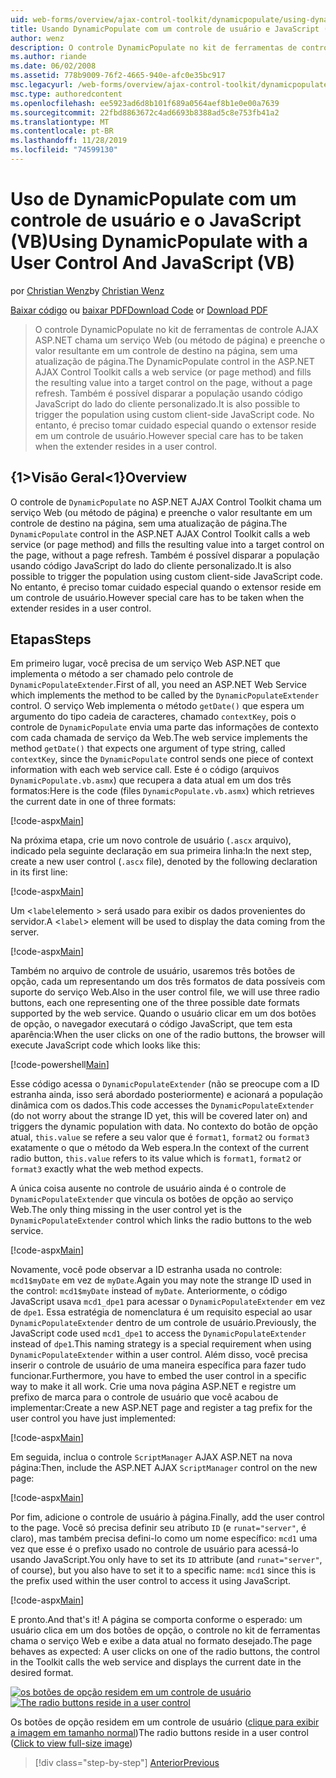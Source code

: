 ```yaml
---
uid: web-forms/overview/ajax-control-toolkit/dynamicpopulate/using-dynamicpopulate-with-a-user-control-and-javascript-vb
title: Usando DynamicPopulate com um controle de usuário e JavaScript (VB) | Microsoft Docs
author: wenz
description: O controle DynamicPopulate no kit de ferramentas de controle AJAX ASP.NET chama um serviço Web (ou método de página) e preenche o valor resultante em um controle de destino em t...
ms.author: riande
ms.date: 06/02/2008
ms.assetid: 778b9009-76f2-4665-940e-afc0e35bc917
msc.legacyurl: /web-forms/overview/ajax-control-toolkit/dynamicpopulate/using-dynamicpopulate-with-a-user-control-and-javascript-vb
msc.type: authoredcontent
ms.openlocfilehash: ee5923ad6d8b101f689a0564aef8b1e0e00a7639
ms.sourcegitcommit: 22fbd8863672c4ad6693b8388ad5c8e753fb41a2
ms.translationtype: MT
ms.contentlocale: pt-BR
ms.lasthandoff: 11/28/2019
ms.locfileid: "74599130"
---
```

# <a name="using-dynamicpopulate-with-a-user-control-and-javascript-vb"></a><span data-ttu-id="46d7b-103">Uso de DynamicPopulate com um controle de usuário e o JavaScript (VB)</span><span class="sxs-lookup"><span data-stu-id="46d7b-103">Using DynamicPopulate with a User Control And JavaScript (VB)</span></span>

<span data-ttu-id="46d7b-104">por [Christian Wenz](https://github.com/wenz)</span><span class="sxs-lookup"><span data-stu-id="46d7b-104">by [Christian Wenz](https://github.com/wenz)</span></span>

<span data-ttu-id="46d7b-105">[Baixar código](https://download.microsoft.com/download/d/8/f/d8f2f6f9-1b7c-46ad-9252-e1fc81bdea3e/dynamicpopulate2.vb.zip) ou [baixar PDF](https://download.microsoft.com/download/b/6/a/b6ae89ee-df69-4c87-9bfb-ad1eb2b23373/dynamicpopulate2VB.pdf)</span><span class="sxs-lookup"><span data-stu-id="46d7b-105">[Download Code](https://download.microsoft.com/download/d/8/f/d8f2f6f9-1b7c-46ad-9252-e1fc81bdea3e/dynamicpopulate2.vb.zip) or [Download PDF](https://download.microsoft.com/download/b/6/a/b6ae89ee-df69-4c87-9bfb-ad1eb2b23373/dynamicpopulate2VB.pdf)</span></span>

> <span data-ttu-id="46d7b-106">O controle DynamicPopulate no kit de ferramentas de controle AJAX ASP.NET chama um serviço Web (ou método de página) e preenche o valor resultante em um controle de destino na página, sem uma atualização de página.</span><span class="sxs-lookup"><span data-stu-id="46d7b-106">The DynamicPopulate control in the ASP.NET AJAX Control Toolkit calls a web service (or page method) and fills the resulting value into a target control on the page, without a page refresh.</span></span> <span data-ttu-id="46d7b-107">Também é possível disparar a população usando código JavaScript do lado do cliente personalizado.</span><span class="sxs-lookup"><span data-stu-id="46d7b-107">It is also possible to trigger the population using custom client-side JavaScript code.</span></span> <span data-ttu-id="46d7b-108">No entanto, é preciso tomar cuidado especial quando o extensor reside em um controle de usuário.</span><span class="sxs-lookup"><span data-stu-id="46d7b-108">However special care has to be taken when the extender resides in a user control.</span></span>

## <a name="overview"></a><span data-ttu-id="46d7b-109">{1&gt;Visão Geral&lt;1}</span><span class="sxs-lookup"><span data-stu-id="46d7b-109">Overview</span></span>

<span data-ttu-id="46d7b-110">O controle de `DynamicPopulate` no ASP.NET AJAX Control Toolkit chama um serviço Web (ou método de página) e preenche o valor resultante em um controle de destino na página, sem uma atualização de página.</span><span class="sxs-lookup"><span data-stu-id="46d7b-110">The `DynamicPopulate` control in the ASP.NET AJAX Control Toolkit calls a web service (or page method) and fills the resulting value into a target control on the page, without a page refresh.</span></span> <span data-ttu-id="46d7b-111">Também é possível disparar a população usando código JavaScript do lado do cliente personalizado.</span><span class="sxs-lookup"><span data-stu-id="46d7b-111">It is also possible to trigger the population using custom client-side JavaScript code.</span></span> <span data-ttu-id="46d7b-112">No entanto, é preciso tomar cuidado especial quando o extensor reside em um controle de usuário.</span><span class="sxs-lookup"><span data-stu-id="46d7b-112">However special care has to be taken when the extender resides in a user control.</span></span>

## <a name="steps"></a><span data-ttu-id="46d7b-113">Etapas</span><span class="sxs-lookup"><span data-stu-id="46d7b-113">Steps</span></span>

<span data-ttu-id="46d7b-114">Em primeiro lugar, você precisa de um serviço Web ASP.NET que implementa o método a ser chamado pelo controle de `DynamicPopulateExtender`.</span><span class="sxs-lookup"><span data-stu-id="46d7b-114">First of all, you need an ASP.NET Web Service which implements the method to be called by the `DynamicPopulateExtender` control.</span></span> <span data-ttu-id="46d7b-115">O serviço Web implementa o método `getDate()` que espera um argumento do tipo cadeia de caracteres, chamado `contextKey`, pois o controle de `DynamicPopulate` envia uma parte das informações de contexto com cada chamada de serviço da Web.</span><span class="sxs-lookup"><span data-stu-id="46d7b-115">The web service implements the method `getDate()` that expects one argument of type string, called `contextKey`, since the `DynamicPopulate` control sends one piece of context information with each web service call.</span></span> <span data-ttu-id="46d7b-116">Este é o código (arquivos `DynamicPopulate.vb.asmx`) que recupera a data atual em um dos três formatos:</span><span class="sxs-lookup"><span data-stu-id="46d7b-116">Here is the code (files `DynamicPopulate.vb.asmx`) which retrieves the current date in one of three formats:</span></span>

[!code-aspx[Main](using-dynamicpopulate-with-a-user-control-and-javascript-vb/samples/sample1.aspx)]

<span data-ttu-id="46d7b-117">Na próxima etapa, crie um novo controle de usuário (`.ascx` arquivo), indicado pela seguinte declaração em sua primeira linha:</span><span class="sxs-lookup"><span data-stu-id="46d7b-117">In the next step, create a new user control (`.ascx` file), denoted by the following declaration in its first line:</span></span>

[!code-aspx[Main](using-dynamicpopulate-with-a-user-control-and-javascript-vb/samples/sample2.aspx)]

<span data-ttu-id="46d7b-118">Um &lt;`label`elemento &gt; será usado para exibir os dados provenientes do servidor.</span><span class="sxs-lookup"><span data-stu-id="46d7b-118">A &lt;`label`&gt; element will be used to display the data coming from the server.</span></span>

[!code-aspx[Main](using-dynamicpopulate-with-a-user-control-and-javascript-vb/samples/sample3.aspx)]

<span data-ttu-id="46d7b-119">Também no arquivo de controle de usuário, usaremos três botões de opção, cada um representando um dos três formatos de data possíveis com suporte do serviço Web.</span><span class="sxs-lookup"><span data-stu-id="46d7b-119">Also in the user control file, we will use three radio buttons, each one representing one of the three possible date formats supported by the web service.</span></span> <span data-ttu-id="46d7b-120">Quando o usuário clicar em um dos botões de opção, o navegador executará o código JavaScript, que tem esta aparência:</span><span class="sxs-lookup"><span data-stu-id="46d7b-120">When the user clicks on one of the radio buttons, the browser will execute JavaScript code which looks like this:</span></span>

[!code-powershell[Main](using-dynamicpopulate-with-a-user-control-and-javascript-vb/samples/sample4.ps1)]

<span data-ttu-id="46d7b-121">Esse código acessa o `DynamicPopulateExtender` (não se preocupe com a ID estranha ainda, isso será abordado posteriormente) e acionará a população dinâmica com os dados.</span><span class="sxs-lookup"><span data-stu-id="46d7b-121">This code accesses the `DynamicPopulateExtender` (do not worry about the strange ID yet, this will be covered later on) and triggers the dynamic population with data.</span></span> <span data-ttu-id="46d7b-122">No contexto do botão de opção atual, `this.value` se refere a seu valor que é `format1`, `format2` ou `format3` exatamente o que o método da Web espera.</span><span class="sxs-lookup"><span data-stu-id="46d7b-122">In the context of the current radio button, `this.value` refers to its value which is `format1`, `format2` or `format3` exactly what the web method expects.</span></span>

<span data-ttu-id="46d7b-123">A única coisa ausente no controle de usuário ainda é o controle de `DynamicPopulateExtender` que vincula os botões de opção ao serviço Web.</span><span class="sxs-lookup"><span data-stu-id="46d7b-123">The only thing missing in the user control yet is the `DynamicPopulateExtender` control which links the radio buttons to the web service.</span></span>

[!code-aspx[Main](using-dynamicpopulate-with-a-user-control-and-javascript-vb/samples/sample5.aspx)]

<span data-ttu-id="46d7b-124">Novamente, você pode observar a ID estranha usada no controle: `mcd1$myDate` em vez de `myDate`.</span><span class="sxs-lookup"><span data-stu-id="46d7b-124">Again you may note the strange ID used in the control: `mcd1$myDate` instead of `myDate`.</span></span> <span data-ttu-id="46d7b-125">Anteriormente, o código JavaScript usava `mcd1_dpe1` para acessar o `DynamicPopulateExtender` em vez de `dpe1`. Essa estratégia de nomenclatura é um requisito especial ao usar `DynamicPopulateExtender` dentro de um controle de usuário.</span><span class="sxs-lookup"><span data-stu-id="46d7b-125">Previously, the JavaScript code used `mcd1_dpe1` to access the `DynamicPopulateExtender` instead of `dpe1`.This naming strategy is a special requirement when using `DynamicPopulateExtender` within a user control.</span></span> <span data-ttu-id="46d7b-126">Além disso, você precisa inserir o controle de usuário de uma maneira específica para fazer tudo funcionar.</span><span class="sxs-lookup"><span data-stu-id="46d7b-126">Furthermore, you have to embed the user control in a specific way to make it all work.</span></span> <span data-ttu-id="46d7b-127">Crie uma nova página ASP.NET e registre um prefixo de marca para o controle de usuário que você acabou de implementar:</span><span class="sxs-lookup"><span data-stu-id="46d7b-127">Create a new ASP.NET page and register a tag prefix for the user control you have just implemented:</span></span>

[!code-aspx[Main](using-dynamicpopulate-with-a-user-control-and-javascript-vb/samples/sample6.aspx)]

<span data-ttu-id="46d7b-128">Em seguida, inclua o controle `ScriptManager` AJAX ASP.NET na nova página:</span><span class="sxs-lookup"><span data-stu-id="46d7b-128">Then, include the ASP.NET AJAX `ScriptManager` control on the new page:</span></span>

[!code-aspx[Main](using-dynamicpopulate-with-a-user-control-and-javascript-vb/samples/sample7.aspx)]

<span data-ttu-id="46d7b-129">Por fim, adicione o controle de usuário à página.</span><span class="sxs-lookup"><span data-stu-id="46d7b-129">Finally, add the user control to the page.</span></span> <span data-ttu-id="46d7b-130">Você só precisa definir seu atributo `ID` (e `runat="server"`, é claro), mas também precisa defini-lo como um nome específico: `mcd1` uma vez que esse é o prefixo usado no controle de usuário para acessá-lo usando JavaScript.</span><span class="sxs-lookup"><span data-stu-id="46d7b-130">You only have to set its `ID` attribute (and `runat="server"`, of course), but you also have to set it to a specific name: `mcd1` since this is the prefix used within the user control to access it using JavaScript.</span></span>

[!code-aspx[Main](using-dynamicpopulate-with-a-user-control-and-javascript-vb/samples/sample8.aspx)]

<span data-ttu-id="46d7b-131">E pronto.</span><span class="sxs-lookup"><span data-stu-id="46d7b-131">And that's it!</span></span> <span data-ttu-id="46d7b-132">A página se comporta conforme o esperado: um usuário clica em um dos botões de opção, o controle no kit de ferramentas chama o serviço Web e exibe a data atual no formato desejado.</span><span class="sxs-lookup"><span data-stu-id="46d7b-132">The page behaves as expected: A user clicks on one of the radio buttons, the control in the Toolkit calls the web service and displays the current date in the desired format.</span></span>

<span data-ttu-id="46d7b-133">[![os botões de opção residem em um controle de usuário](using-dynamicpopulate-with-a-user-control-and-javascript-vb/_static/image2.png)](using-dynamicpopulate-with-a-user-control-and-javascript-vb/_static/image1.png)</span><span class="sxs-lookup"><span data-stu-id="46d7b-133">[![The radio buttons reside in a user control](using-dynamicpopulate-with-a-user-control-and-javascript-vb/_static/image2.png)](using-dynamicpopulate-with-a-user-control-and-javascript-vb/_static/image1.png)</span></span>

<span data-ttu-id="46d7b-134">Os botões de opção residem em um controle de usuário ([clique para exibir a imagem em tamanho normal](using-dynamicpopulate-with-a-user-control-and-javascript-vb/_static/image3.png))</span><span class="sxs-lookup"><span data-stu-id="46d7b-134">The radio buttons reside in a user control ([Click to view full-size image](using-dynamicpopulate-with-a-user-control-and-javascript-vb/_static/image3.png))</span></span>

> [!div class="step-by-step"]
> [<span data-ttu-id="46d7b-135">Anterior</span><span class="sxs-lookup"><span data-stu-id="46d7b-135">Previous</span></span>](dynamically-populating-a-control-using-javascript-code-vb.md)
